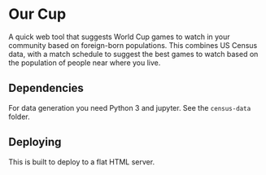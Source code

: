 Our Cup
=======

A quick web tool that suggests World Cup games to watch in your community based on
foreign-born populations. This combines US Census data, with a match schedule to suggest
the best games to watch based on the population of people near where you live.

Dependencies
------------

For data generation you need Python 3 and jupyter. See the `census-data` folder.

Deploying
---------

This is built to deploy to a flat HTML server.
